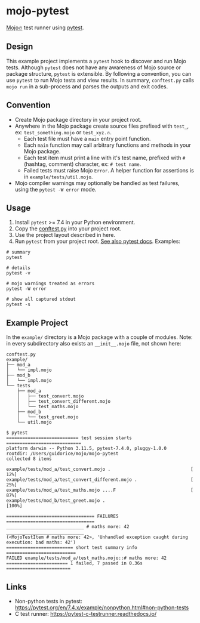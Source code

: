 # mojo-pytest

[Mojo🔥](https://github.com/modularml/mojo)  test runner using [pytest](https://docs.pytest.org).

## Design

This example project implements a `pytest` hook to discover and run Mojo tests. Although `pytest` does not have any
awareness of Mojo source or package structure, `pytest` is extensible. By following a convention, you can use `pytest`
to run Mojo tests and view results. In summary, `conftest.py` calls `mojo run` in a sub-process and parses the outputs
and exit codes.

## Convention

- Create Mojo package directory in your project root.
- Anywhere in the Mojo package create source files prefixed with `test_`, ex: `test_something.mojo` or `test_xyz.🔥`.
  - Each test file must have a `main` entry point function.
  - Each `main` function may call arbitrary functions and methods in your Mojo package.
  - Each test item must print a line with it's test name, prefixed with `#` (hashtag, comment) character, ex: `# test name`.
  - Failed tests must raise Mojo `Error`. A helper function for assertions is in `example/tests/util.mojo`.
- Mojo compiler warnings may optionally be handled as test failures, using the `pytest -W error` mode.

## Usage

1. Install `pytest` >= 7.4 in your Python environment.
2. Copy the [conftest.py](./conftest.py) into your project root.
3. Use the project layout described in here.
4. Run `pytest` from your project root. [See also pytest docs](https://docs.pytest.org). Examples:

```shell
# summary
pytest 

# details
pytest -v

# mojo warnings treated as errors
pytest -W error

# show all captured stdout
pytest -s

```

## Example Project

In the `example/` directory is a Mojo package with a couple of modules. Note: in every subdirectory also exists an
`__init__.mojo` file, not shown here:

```shell
conftest.py
example/
├── mod_a
│   └── impl.mojo
├── mod_b
│   └── impl.mojo
└── tests
    ├── mod_a
    │   ├── test_convert.mojo
    │   ├── test_convert_different.mojo
    │   └── test_maths.mojo
    ├── mod_b
    │   └── test_greet.mojo
    └── util.mojo
```

```text
$ pytest
=========================== test session starts ============================
platform darwin -- Python 3.11.5, pytest-7.4.0, pluggy-1.0.0
rootdir: /Users/guidorice/mojo/mojo-pytest
collected 8 items                                                          

example/tests/mod_a/test_convert.mojo .                              [ 12%]
example/tests/mod_a/test_convert_different.mojo .                    [ 25%]
example/tests/mod_a/test_maths.mojo ....F                            [ 87%]
example/tests/mod_b/test_greet.mojo .                                [100%]

================================= FAILURES =================================
_____________________________ # maths more: 42 _____________________________
(<MojoTestItem # maths more: 42>, 'Unhandled exception caught during execution: bad maths: 42')
========================= short test summary info ==========================
FAILED example/tests/mod_a/test_maths.mojo::# maths more: 42
======================= 1 failed, 7 passed in 0.36s ========================
```

## Links

- Non-python tests in pytest:  https://pytest.org/en/7.4.x/example/nonpython.html#non-python-tests
- C test runner: https://pytest-c-testrunner.readthedocs.io/
